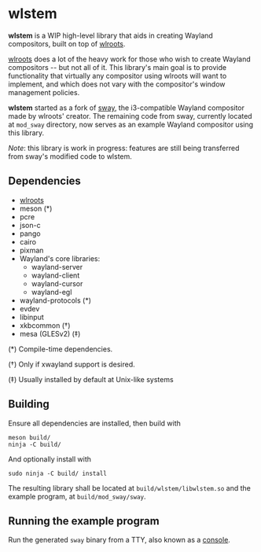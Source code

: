 # wlstem

**wlstem** is a WIP high-level library that aids in creating Wayland
compositors, built on top of [wlroots].

[wlroots] does a lot of the heavy work for those who wish to create
Wayland compositors -- but not all of it.
This library's main goal is to provide functionality that virtually any
compositor using wlroots will want to implement, and which does not vary
with the compositor's window management policies.

**wlstem** started as a fork of [sway], the i3-compatible
Wayland compositor made by wlroots' creator.
The remaining code from sway, currently located at `mod_sway` directory,
now serves as an example Wayland compositor using this library.

_Note_: this library is work in progress: features are still being
transferred from sway's modified code to wlstem.

## Dependencies

- [wlroots]
- meson (\*)
- pcre
- json-c
- pango
- cairo
- pixman
- Wayland's core libraries:
  - wayland-server
  - wayland-client
  - wayland-cursor
  - wayland-egl
- wayland-protocols (\*)
- evdev
- libinput
- xkbcommon (†)
- mesa (GLESv2) (‡)

(\*) Compile-time dependencies.

(†) Only if xwayland support is desired.

(‡) Usually installed by default at Unix-like systems

## Building

Ensure all dependencies are installed, then build with

```
meson build/
ninja -C build/
```

And optionally install with

```
sudo ninja -C build/ install
```

The resulting library shall be located at `build/wlstem/libwlstem.so`
and the example program, at `build/mod_sway/sway`.

[wlroots]: https://github.com/swaywm/wlroots
[sway]: https://github.com/swaywm/sway

## Running the example program

Run the generated `sway` binary from a TTY, also known as a
[console](https://en.wikipedia.org/wiki/Linux_console).
